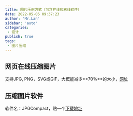 ```yaml
---
title: 图片压缩方式（包含在线和离线软件）
date: 2022-05-05 09:37:23
author: 'Mr.Lan'
sidebar: 'auto'
categories: 
 - 设计
publish: true
tags: 
 - 图片压缩
---
```


## 网页在线压缩图片

支持JPG, PNG，SVG或GIF，大概能减少**70%**的大小，[网址](https://www.iloveimg.com/zh-cn/compress-image)

## 压缩图片软件

软件名：JPGCompact，贴一个[下载地址](http://www.xitongzhijia.net/soft/34148.html)